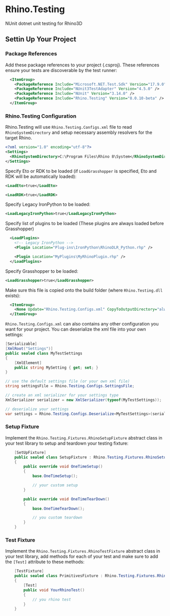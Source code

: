 # Rhino.Testing

NUnit dotnet unit testing for Rhino3D

## Settin Up Your Project

### Package References

Add these package references to your project (.csproj). These references ensure your tests are discoverable by the test runner:

```xml
  <ItemGroup>
    <PackageReference Include="Microsoft.NET.Test.Sdk" Version="17.9.0" />
    <PackageReference Include="NUnit3TestAdapter" Version="4.5.0" />
    <PackageReference Include="NUnit" Version="3.14.0" />
    <PackageReference Include="Rhino.Testing" Version="8.0.10-beta" />
  </ItemGroup>
```

### Rhino.Testing Configuration

Rhino.Testing will use `Rhino.Testing.Configs.xml` file to read `RhinoSystemDirectory` and setup necessary assembly resolvers for the target Rhino.

```xml
<?xml version="1.0" encoding="utf-8"?>
<Settings>
  <RhinoSystemDirectory>C:\Program Files\Rhino 8\System</RhinoSystemDirectory>
</Settings>
```

Specify Eto or RDK to be loaded (if `LoadGrasshopper` is specified, Eto and RDK will be automatically loaded):

```xml
<LoadEto>true</LoadEto>

<LoadRDK>true</LoadRDK>
```

Specify Legacy IronPython to be loaded:

```xml
<LoadLegacyIronPython>true</LoadLegacyIronPython>
```

Specify list of plugins to be loaded (These plugins are always loaded before Grasshopper)

```xml
  <LoadPlugins>
    <!-- Legacy IronPython -->
    <Plugin Location="Plug-ins\IronPython\RhinoDLR_Python.rhp" />

    <Plugin Location="MyPlugins\MyRhinoPlugin.rhp" />
  </LoadPlugins>
```

Specify Grasshopper to be loaded:

```xml
<LoadGrasshopper>true</LoadGrasshopper>
```

Make sure this file is copied onto the build folder (where `Rhino.Testing.dll` exists):

```xml
  <ItemGroup>
    <None Update="Rhino.Testing.Configs.xml" CopyToOutputDirectory="always" />
  </ItemGroup>
```

`Rhino.Testing.Configs.xml` can also contains any other configuration you want for your project. You can deserialize the xml file into your own settings:

```csharp
[Serializable]
[XmlRoot("Settings")]
public sealed class MyTestSettings
{
    [XmlElement]
    public string MySetting { get; set; }
}

// use the default settings file (or your own xml file)
string settingsFile = Rhino.Testing.Configs.SettingsFile;

// create an xml serializer for your settings type
XmlSerializer serializer = new XmlSerializer(typeof(MyTestSettings));

// deserialize your settings
var settings = Rhino.Testing.Configs.Deserialize<MyTestSettings>(serializer, settingsFile);

```

### Setup Fixture

Implement the `Rhino.Testing.Fixtures.RhinoSetupFixture` abstract class in your test library to setup and teardown your testing fixture:

```csharp
    [SetUpFixture]
    public sealed class SetupFixture : Rhino.Testing.Fixtures.RhinoSetupFixture
    {
        public override void OneTimeSetup()
        {
            base.OneTimeSetup();

            // your custom setup
        }

        public override void OneTimeTearDown()
        {
            base.OneTimeTearDown();

            // you custom teardown
        }
    }
```

### Test Fixture

Implement the `Rhino.Testing.Fixtures.RhinoTestFixture` abstract class in your test library, add methods for each of your test and make sure to add the `[Test]` attribute to these methods:

```csharp
    [TestFixture]
    public sealed class PrimitivesFixture : Rhino.Testing.Fixtures.RhinoTestFixture
    {
        [Test]
        public void YourRhinoTest()
        {
            // you rhino test
        }
    }
```
